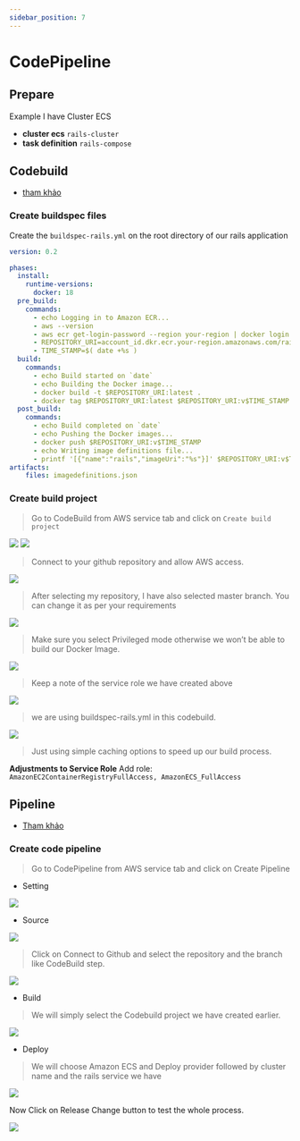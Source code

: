 ```yaml
---
sidebar_position: 7
---
```

# CodePipeline
## Prepare
Example I have Cluster ECS
- **cluster ecs**     `rails-cluster`
- **task definition** `rails-compose`

## Codebuild
- [tham khảo](https://salzam.com/create-codedeploy-for-rails-and-sidekiq-task-definition/)
### Create buildspec files
Create the `buildspec-rails.yml` on the root directory of our rails application

```yml
version: 0.2

phases:
  install:
    runtime-versions:
      docker: 18
  pre_build:
    commands:
      - echo Logging in to Amazon ECR...
      - aws --version
      - aws ecr get-login-password --region your-region | docker login --username AWS --password-stdin account_id.dkr.ecr.your-region.amazonaws.com
      - REPOSITORY_URI=account_id.dkr.ecr.your-region.amazonaws.com/rails_app
      - TIME_STAMP=$( date +%s )
  build:
    commands:
      - echo Build started on `date`
      - echo Building the Docker image...
      - docker build -t $REPOSITORY_URI:latest .
      - docker tag $REPOSITORY_URI:latest $REPOSITORY_URI:v$TIME_STAMP
  post_build:
    commands:
      - echo Build completed on `date`
      - echo Pushing the Docker images...
      - docker push $REPOSITORY_URI:v$TIME_STAMP
      - echo Writing image definitions file...
      - printf '[{"name":"rails","imageUri":"%s"}]' $REPOSITORY_URI:v$TIME_STAMP > imagedefinitions.json
artifacts:
    files: imagedefinitions.json
```

### Create build project
> Go to CodeBuild from AWS service tab and click on `Create build project`

![](https://s3-ap-southeast-2.amazonaws.com/sal-blog/wp-content/uploads/2020/01/03215742/005-8-1024x605.png)
![](https://s3-ap-southeast-2.amazonaws.com/sal-blog/wp-content/uploads/2020/01/03215802/006-6-1024x649.png)

> Connect to your github repository and allow AWS access.

![](https://s3-ap-southeast-2.amazonaws.com/sal-blog/wp-content/uploads/2020/01/03215834/007-5-1024x822.png)

> After selecting my repository, I have also selected master branch. You can change it as per your requirements

![](https://s3-ap-southeast-2.amazonaws.com/sal-blog/wp-content/uploads/2020/01/03215855/009-4-1024x938.png)

> Make sure you select Privileged mode otherwise we won’t be able to build our Docker Image.

![](https://s3-ap-southeast-2.amazonaws.com/sal-blog/wp-content/uploads/2020/01/03215953/010-4-1024x343.png)

> Keep a note of the service role we have created above

![](https://s3-ap-southeast-2.amazonaws.com/sal-blog/wp-content/uploads/2020/01/03225813/buildspec-rails-1024x451.png)

> we are using buildspec-rails.yml in this codebuild.

![](https://s3-ap-southeast-2.amazonaws.com/sal-blog/wp-content/uploads/2020/01/03220026/012-2-1024x845.png)

> Just using simple caching options to speed up our build process.

**Adjustments to Service Role**
Add role: `AmazonEC2ContainerRegistryFullAccess, AmazonECS_FullAccess`

## Pipeline
- [Tham khảo](https://salzam.com/create-codepipeline-for-rails-project/)
### Create code pipeline
> Go to CodePipeline from AWS service tab and click on Create Pipeline

- Setting

![](https://s3-ap-southeast-2.amazonaws.com/sal-blog/wp-content/uploads/2020/01/03220825/017-1-1024x541.png)

- Source

![](https://s3-ap-southeast-2.amazonaws.com/sal-blog/wp-content/uploads/2020/01/03220853/019-1024x560.png)

> Click on Connect to Github and select the repository and the branch like CodeBuild step.

![](https://s3-ap-southeast-2.amazonaws.com/sal-blog/wp-content/uploads/2020/01/03220905/020-1024x986.png)

- Build

> We will simply select the Codebuild project we have created earlier.

![](https://s3-ap-southeast-2.amazonaws.com/sal-blog/wp-content/uploads/2020/01/03220916/021-1024x626.png)

- Deploy

> We will choose Amazon ECS and Deploy provider followed by cluster name and the rails service we have

![](https://s3-ap-southeast-2.amazonaws.com/sal-blog/wp-content/uploads/2020/01/03220928/022-1024x696.png)

Now Click on Release Change button to test the whole process.

![](https://s3-ap-southeast-2.amazonaws.com/sal-blog/wp-content/uploads/2020/01/04025930/sweet-726x1024.png)
